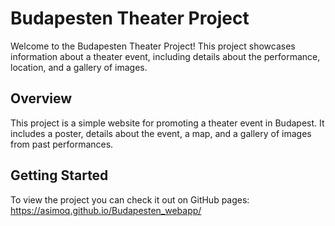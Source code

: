# Budapesten Theater Project

Welcome to the Budapesten Theater Project! This project showcases information about a theater event, including details about the performance, location, and a gallery of images.

## Overview

This project is a simple website for promoting a theater event in Budapest. It includes a poster, details about the event, a map, and a gallery of images from past performances.

## Getting Started

To view the project you can check it out on GitHub pages: https://asimoq.github.io/Budapesten_webapp/

